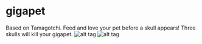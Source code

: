 # gigapet

Based on Tamagotchi. Feed and love your pet before a skull appears! Three skulls will kill your gigapet.
![alt tag](http://i.imgur.com/mtD7Iyr.png)
![alt tag](http://i.imgur.com/3FnXG5M.png)
